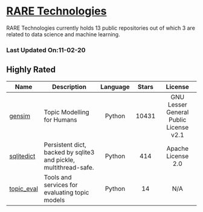 # [RARE Technologies](https://github.com/RaRe-Technologies)

RARE Technologies currently holds 13 public repositories out of which 3 are related to data science and machine learning.

 ### Last Updated On:11-02-20

## Highly Rated

| Name | Description | Language | Stars | License |
| ---- | ----------- | :--------: | :-----: | :-------: |
 | [gensim](https://github.com/RaRe-Technologies/gensim) | Topic Modelling for Humans | Python | 10431 | GNU Lesser General Public License v2.1 |
| [sqlitedict](https://github.com/RaRe-Technologies/sqlitedict) | Persistent dict, backed by sqlite3 and pickle, multithread-safe. | Python | 414 | Apache License 2.0 |
| [topic_eval](https://github.com/RaRe-Technologies/topic_eval) | Tools and services for evaluating topic models | Python | 14 | N/A |
